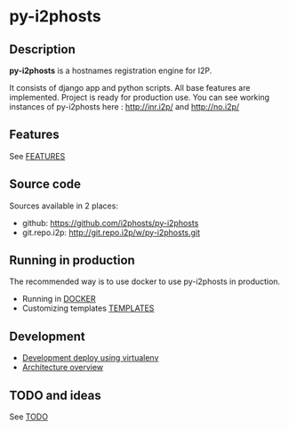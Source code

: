 py-i2phosts
===========

Description
-----------
**py-i2phosts** is a hostnames registration engine for I2P.

It consists of django app and python scripts. All base features are implemented. Project is ready for production use.
You can see working instances of py-i2phosts here : http://inr.i2p/ and http://no.i2p/

Features
--------
See [FEATURES](FEATURES.md)

Source code
-----------
Sources available in 2 places:
* github: https://github.com/i2phosts/py-i2phosts
* git.repo.i2p: http://git.repo.i2p/w/py-i2phosts.git

Running in production
---------------------

The recommended way is to use docker to use py-i2phosts in production.

* Running in [DOCKER](DOCKER.md)
* Customizing templates [TEMPLATES](TEMPLATES.md)

Development
-----------

* [Development deploy using virtualenv](VENV.md)
* [Architecture overview](ARCH.md)

TODO and ideas
--------------

See [TODO](TODO.md)

